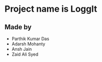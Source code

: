 # Project name is LoggIt
## Made by
- Parthik Kumar Das
- Adarsh Mohanty
- Ansh Jain
- Zaid Ali Syed
